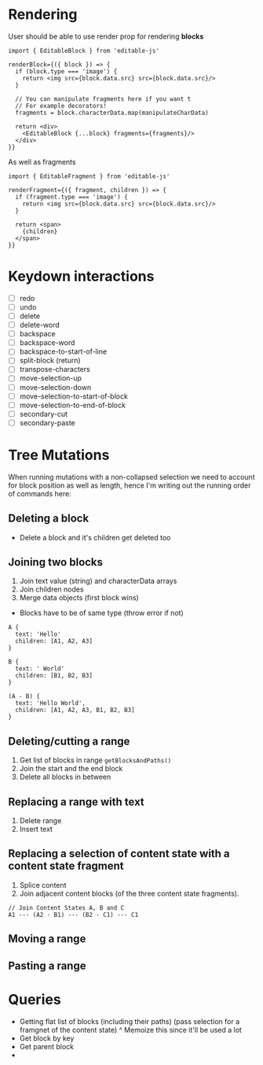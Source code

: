 # Rendering

User should be able to use render prop for rendering __blocks__

```
import { EditableBlock } from 'editable-js'

renderBlock={({ block }) => {
  if (block.type === 'image') {
    return <img src={block.data.src} src={block.data.src}/>
  }

  // You can manipulate fragments here if you want t
  // For example decorators!
  fragments = block.characterData.map(manipulateCharData)

  return <div>
    <EditableBlock {...block} fragments={fragments}/>
  </div>
}}
```

As well as fragments 

```
import { EditableFragment } from 'editable-js'

renderFragment={({ fragment, children }) => {
  if (fragment.type === 'image') {
    return <img src={block.data.src} src={block.data.src}/>
  }

  return <span>
    {children}
  </span>
}}
```

# Keydown interactions

- [ ] redo
- [ ] undo
- [ ] delete
- [ ] delete-word
- [ ] backspace
- [ ] backspace-word
- [ ] backspace-to-start-of-line
- [ ] split-block (return)
- [ ] transpose-characters
- [ ] move-selection-up
- [ ] move-selection-down
- [ ] move-selection-to-start-of-block
- [ ] move-selection-to-end-of-block
- [ ] secondary-cut
- [ ] secondary-paste

# Tree Mutations

When running mutations with a non-collapsed selection we need to account for block position as well as length, hence I'm writing out the running order of commands here:

## Deleting a block
- Delete a block and it's children get deleted too

## Joining two blocks
1. Join text value (string) and characterData arrays
2. Join children nodes
3. Merge data objects (first block wins)
- Blocks have to be of same type (throw error if not)

```
A {
  text: 'Hello'
  children: [A1, A2, A3]
}

B {
  text: ' World'
  children: [B1, B2, B3]
}

(A - B) {
  text: 'Hello World',
  children: [A1, A2, A3, B1, B2, B3]
}
```

## Deleting/cutting a range
1. Get list of blocks in range `getBlocksAndPaths()`
2. Join the start and the end block
3. Delete all blocks in between

## Replacing a range with text
1. Delete range
2. Insert text

## Replacing a selection of content state with a content state fragment
1. Splice content
2. Join adjacent content blocks (of the three content state fragments).

```
// Join Content States A, B and C
A1 --- (A2 - B1) --- (B2 - C1) --- C1
```

## Moving a range

## Pasting a range

# Queries

- Getting flat list of blocks (including their paths) (pass selection for a framgnet of the content state)
  ^ Memoize this since it'll be used a lot
- Get block by key
- Get parent block
-
